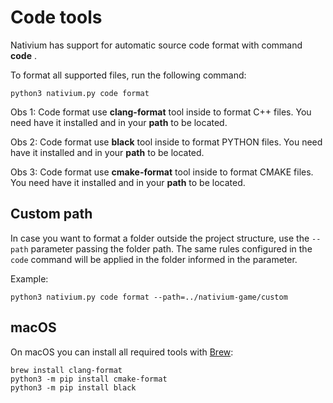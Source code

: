 # Code tools

Nativium has support for automatic source code format with command **code** .

To format all supported files, run the following command:  

```
python3 nativium.py code format  
```

Obs 1: Code format use **clang-format** tool inside to format C++ files. You need have it installed and in your **path** to be located.

Obs 2: Code format use **black** tool inside to format PYTHON files. You need have it installed and in your **path** to be located.

Obs 3: Code format use **cmake-format** tool inside to format CMAKE files. You need have it installed and in your **path** to be located.

## Custom path

In case you want to format a folder outside the project structure, use the `--path` parameter passing the folder path. The same rules configured in the `code` command will be applied in the folder informed in the parameter.

Example:

```
python3 nativium.py code format --path=../nativium-game/custom
```

## macOS

On macOS you can install all required tools with [Brew](https://brew.sh/):

```
brew install clang-format
python3 -m pip install cmake-format
python3 -m pip install black
```
